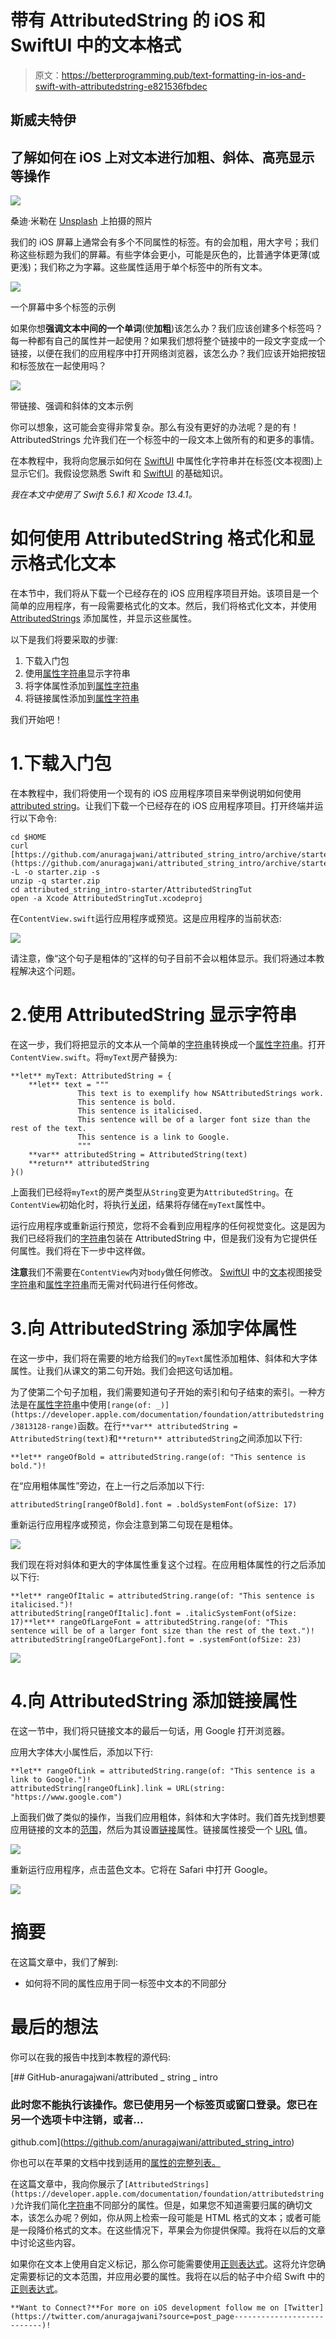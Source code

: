 # 带有 AttributedString 的 iOS 和 SwiftUI 中的文本格式

> 原文：<https://betterprogramming.pub/text-formatting-in-ios-and-swift-with-attributedstring-e821536fbdec>

## 斯威夫特伊

## 了解如何在 iOS 上对文本进行加粗、斜体、高亮显示等操作

![](img/165ea6be59901734e87485e3bed8e97c.png)

桑迪·米勒在 [Unsplash](https://unsplash.com?utm_source=medium&utm_medium=referral) 上拍摄的照片

我们的 iOS 屏幕上通常会有多个不同属性的标签。有的会加粗，用大字号；我们称这些标题为我们的屏幕。有些字体会更小，可能是灰色的，比普通字体更薄(或更浅)；我们称之为字幕。这些属性适用于单个标签中的所有文本。

![](img/ee4efc24f8610915129dceb75ab55fcd.png)

一个屏幕中多个标签的示例

如果你想**强调文本中间的一个单词**(使**加粗**)该怎么办？我们应该创建多个标签吗？每一种都有自己的属性并一起使用？如果我们想将整个链接中的一段文字变成一个链接，以便在我们的应用程序中打开网络浏览器，该怎么办？我们应该开始把按钮和标签放在一起使用吗？

![](img/bf922e01a5b6c7c3f947e4ddd46b3f77.png)

带链接、强调和斜体的文本示例

你可以想象，这可能会变得非常复杂。那么有没有更好的办法呢？是的有！AttributedStrings 允许我们在一个标签中的一段文本上做所有的和更多的事情。

在本教程中，我将向您展示如何在 [SwiftUI](https://developer.apple.com/documentation/swiftui/) 中属性化字符串并在标签(文本视图)上显示它们。我假设您熟悉 Swift 和 [SwiftUI](https://developer.apple.com/documentation/swiftui/) 的基础知识。

*我在本文中使用了 Swift 5.6.1 和 Xcode 13.4.1。*

# 如何使用 AttributedString 格式化和显示格式化文本

在本节中，我们将从下载一个已经存在的 iOS 应用程序项目开始。该项目是一个简单的应用程序，有一段需要格式化的文本。然后，我们将格式化文本，并使用 [AttributedStrings](https://developer.apple.com/documentation/foundation/attributedstring) 添加属性，并显示这些属性。

以下是我们将要采取的步骤:

1.  下载入门包
2.  使用[属性字符串](https://developer.apple.com/documentation/foundation/attributedstring)显示字符串
3.  将字体属性添加到[属性字符串](https://developer.apple.com/documentation/foundation/attributedstring)
4.  将链接属性添加到[属性字符串](https://developer.apple.com/documentation/foundation/attributedstring)

我们开始吧！

# 1.下载入门包

在本教程中，我们将使用一个现有的 iOS 应用程序项目来举例说明如何使用[attributed string](https://developer.apple.com/documentation/foundation/attributedstring)。让我们下载一个已经存在的 iOS 应用程序项目。打开终端并运行以下命令:

```
cd $HOME
curl [https://github.com/anuragajwani/attributed_string_intro/archive/starter.zip](https://github.com/anuragajwani/attributed_string_intro/archive/starter.zip) -L -o starter.zip -s
unzip -q starter.zip
cd attributed_string_intro-starter/AttributedStringTut
open -a Xcode AttributedStringTut.xcodeproj
```

在`ContentView.swift`运行应用程序或预览。这是应用程序的当前状态:

![](img/3a922c084288368e9d71cbb6ab484402.png)

请注意，像“这个句子是粗体的”这样的句子目前不会以粗体显示。我们将通过本教程解决这个问题。

# 2.使用 AttributedString 显示字符串

在这一步，我们将把显示的文本从一个简单的[字符串](https://developer.apple.com/documentation/swift/string)转换成一个[属性字符串](https://developer.apple.com/documentation/foundation/attributedsubstring)。打开`ContentView.swift`。将`myText`房产替换为:

```
**let** myText: AttributedString = {
    **let** text = """
               This text is to exemplify how NSAttributedStrings work.
               This sentence is bold.
               This sentence is italicised.
               This sentence will be of a larger font size than the rest of the text.
               This sentence is a link to Google.
               """
    **var** attributedString = AttributedString(text)
    **return** attributedString
}()
```

上面我们已经将`myText`的房产类型从`String`变更为`AttributedString`。在`ContentView`初始化时，将执行[关闭](https://docs.swift.org/swift-book/LanguageGuide/Closures.html)，结果将存储在`myText`属性中。

运行应用程序或重新运行预览，您将不会看到应用程序的任何视觉变化。这是因为我们已经将我们的[字符串](https://developer.apple.com/documentation/swift/string)包装在 AttributedString 中，但是我们没有为它提供任何属性。我们将在下一步中这样做。

**注意**我们不需要在`ContentView`内对`body`做任何修改。 [SwiftUI](https://developer.apple.com/documentation/swiftui/) 中的[文本](https://developer.apple.com/documentation/swiftui/text)视图接受[字符串](https://developer.apple.com/documentation/swift/string)和[属性字符串](https://developer.apple.com/documentation/foundation/attributedstring)而无需对代码进行任何修改。

# 3.向 AttributedString 添加字体属性

在这一步中，我们将在需要的地方给我们的`myText`属性添加粗体、斜体和大字体属性。让我们从课文的第二句开始。我们会把这句话加粗。

为了使第二个句子加粗，我们需要知道句子开始的索引和句子结束的索引。一种方法是在[属性字符串](https://developer.apple.com/documentation/foundation/attributedstring)中使用`[range(of: _)](https://developer.apple.com/documentation/foundation/attributedstring/3813128-range)`函数。在行`**var** attributedString = AttributedString(text)`和`**return** attributedString`之间添加以下行:

```
**let** rangeOfBold = attributedString.range(of: "This sentence is bold.")!
```

在“应用粗体属性”旁边，在上一行之后添加以下行:

```
attributedString[rangeOfBold].font = .boldSystemFont(ofSize: 17)
```

重新运行应用程序或预览，你会注意到第二句现在是粗体。

![](img/d24a03e52b3b29ea83fff53cc63067ea.png)

我们现在将对斜体和更大的字体属性重复这个过程。在应用粗体属性的行之后添加以下行:

```
**let** rangeOfItalic = attributedString.range(of: "This sentence is italicised.")!
attributedString[rangeOfItalic].font = .italicSystemFont(ofSize: 17)**let** rangeOfLargeFont = attributedString.range(of: "This sentence will be of a larger font size than the rest of the text.")!
attributedString[rangeOfLargeFont].font = .systemFont(ofSize: 23)
```

![](img/7b3b32cf55aa132c6a1d70554c815a01.png)

# 4.向 AttributedString 添加链接属性

在这一节中，我们将只链接文本的最后一句话，用 Google 打开浏览器。

应用大字体大小属性后，添加以下行:

```
**let** rangeOfLink = attributedString.range(of: "This sentence is a link to Google.")!
attributedString[rangeOfLink].link = URL(string: "https://www.google.com")
```

上面我们做了类似的操作，当我们应用粗体，斜体和大字体时。我们首先找到想要应用链接的文本的[范围](https://developer.apple.com/documentation/swift/range)，然后为其设置[链接](https://developer.apple.com/documentation/foundation/attributescopes/foundationattributes/3764633-link)属性。链接属性接受一个 [URL](https://developer.apple.com/documentation/foundation/url) 值。

![](img/938bd00c2d03d472e5d1904796555321.png)

重新运行应用程序，点击蓝色文本。它将在 Safari 中打开 Google。

![](img/3bf23b780450853cbc8e8e8ea7839b32.png)

# 摘要

在这篇文章中，我们了解到:

*   如何将不同的属性应用于同一标签中文本的不同部分

# 最后的想法

你可以在我的报告中找到本教程的源代码:

[](https://github.com/anuragajwani/attributed_string_intro) [## GitHub-anuragajwani/attributed _ string _ intro

### 此时您不能执行该操作。您已使用另一个标签页或窗口登录。您已在另一个选项卡中注销，或者…

github.com](https://github.com/anuragajwani/attributed_string_intro) 

你也可以在苹果的文档中找到适用的[属性的完整列表。](https://developer.apple.com/documentation/foundation/attributescopes)

在这篇文章中，我向你展示了`[AttributedStrings](https://developer.apple.com/documentation/foundation/attributedstring)`允许我们简化[字符串](https://developer.apple.com/documentation/swift/string)不同部分的属性。但是，如果您不知道需要归属的确切文本，该怎么办呢？例如，你从网上检索一段可能是 HTML 格式的文本；或者可能是一段降价格式的文本。在这些情况下，苹果会为你提供保障。我将在以后的文章中讨论这些内容。

如果你在文本上使用自定义标记，那么你可能需要使用[正则表达式](https://en.wikipedia.org/wiki/Regular_expression)。这将允许您确定需要标记的文本范围，并应用必要的属性。我将在以后的帖子中介绍 Swift 中的[正则表达式](https://en.wikipedia.org/wiki/Regular_expression)。

```
**Want to Connect?**For more on iOS development follow me on [Twitter](https://twitter.com/anuragajwani?source=post_page---------------------------)!
```